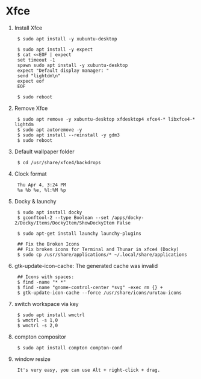 Xfce
====

1. Install Xfce

        $ sudo apt install -y xubuntu-desktop
        
        $ sudo apt install -y expect
        $ cat <<EOF | expect
        set timeout -1
        spawn sudo apt install -y xubuntu-desktop
        expect "Default display manager: "
        send "lightdm\n"
        expect eof
        EOF 
       
        $ sudo reboot

2. Remove Xfce

        $ sudo apt remove -y xubuntu-desktop xfdesktop4 xfce4-* libxfce4-* lightdm
        $ sudo apt autoremove -y
        $ sudo apt install --reinstall -y gdm3
        $ sudo reboot

3. Default wallpaper folder

        $ cd /usr/share/xfce4/backdrops

4. Clock format
         
        Thu Apr 4, 3:24 PM
        %a %b %e, %l:%M %p

5. Docky & launchy

        $ sudo apt install docky
        $ gconftool-2 --type Boolean --set /apps/docky-2/Docky/Items/DockyItem/ShowDockyItem False
        
        $ sudo apt-get install launchy launchy-plugins
        
        ## Fix the Broken Icons
        ## Fix broken icons for Terminal and Thunar in xfce4 (Docky)
        $ sudo cp /usr/share/applications/* ~/.local/share/applications


6. gtk-update-icon-cache: The generated cache was invalid

        ## Icons with spaces:
        $ find -name "* *"
        $ find -name "gnome-control-center *svg" -exec rm {} +
        $ gtk-update-icon-cache --force /usr/share/icons/urutau-icons

7. switch workspace via key


        $ sudo apt install wmctrl
        $ wmctrl -s 1,0
        $ wmctrl -s 2,0

8. compton compositor

        $ sudo apt install compton compton-conf

9. window resize

        It's very easy, you can use Alt + right-click + drag.
